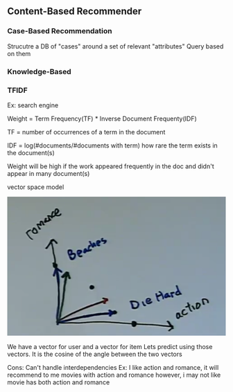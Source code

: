 ## Content-Based Recommender

### Case-Based Recommendation

Strucutre a DB of "cases" around a set of relevant "attributes"
Query based on them

### Knowledge-Based

### TFIDF 

Ex: search engine

Weight = Term Frequency(TF) * Inverse Document Frequenty(IDF)

TF = number of occurrences of a term in the document

IDF = log(#documents/#documents with term) how rare the term exists in the document(s)

Weight will be high if the work appeared frequently in the doc and didn't appear in many document(s)

vector space model

![Alt text](/images/vector.png "Vector space")

We have a vector for user and a vector for item
Lets predict using those vectors. It is the cosine of the angle between the two vectors

Cons:
Can't handle interdependencies
Ex: I like action and romance, it will recommend to me movies with action and romance however, i may not like movie has both action and romance
